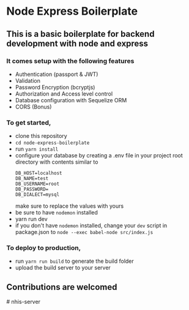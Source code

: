 # Node Express Boilerplate

## This is a basic boilerplate for backend development with node and express

### It comes setup with the following features

- Authentication (passport & JWT)
- Validation
- Password Encryption (bcryptjs)
- Authorization and Access level control
- Database configuration with Sequelize ORM
- CORS (Bonus)

### To get started,

- clone this repository
- `cd node-express-boilerplate`
- run `yarn install`
- configure your database by creating a .env file in your project root directory with contents similar to
  ```
  DB_HOST=localhost
  DB_NAME=test
  DB_USERNAME=root
  DB_PASSWORD=
  DB_DIALECT=mysql
  ```
  make sure to replace the values with yours
- be sure to have `nodemon` installed
- yarn run dev
- if you don't have `nodemon` installed, change your `dev` script in package.json to `node --exec babel-node src/index.js`

### To deploy to production,

- run `yarn run build` to generate the build folder
- upload the build server to your server

## Contributions are welcomed
#   n h i s - s e r v e r  
 